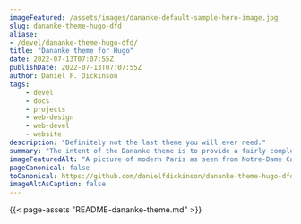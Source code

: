 ```yaml
---
imageFeatured: /assets/images/dananke-default-sample-hero-image.jpg
slug: dananke-theme-hugo-dfd
aliase:
- /devel/dananke-theme-hugo-dfd/
title: "Dananke theme for Hugo"
date: 2022-07-13T07:07:55Z
publishDate: 2022-07-13T07:07:55Z
author: Daniel F. Dickinson
tags:
    - devel
    - docs
    - projects
    - web-design
    - web-devel
    - website
description: "Definitely not the last theme you will ever need."
summary: "The intent of the Dananke theme is to provide a fairly complete framework for Daniel F. Dickinson's Hugo sites with important features, and including best practices for performance and accessibility."
imageFeaturedAlt: "A picture of modern Paris as seen from Notre-Dame Cathedral, with a cornice with a gargoyle on the left and dominating the scene"
pageCanonical: false
toCanonical: https://github.com/danielfdickinson/dananke-theme-hugo-dfd
imageAltAsCaption: false
---
```


{{< page-assets "README-dananke-theme.md" >}}
